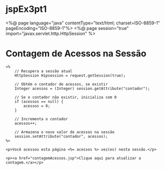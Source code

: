 # jspEx3pt1

<%@ page language="java" contentType="text/html; charset=ISO-8859-1" pageEncoding="ISO-8859-1"%>
<%@ page session="true" import="javax.servlet.http.HttpSession" %>
<!DOCTYPE html>
<html>
<head>
    <meta charset="ISO-8859-1">
    <title>Contagem de Acessos</title>
</head>
<body>
    <h1>Contagem de Acessos na Sessão</h1>

    <%
        // Recupera a sessão atual
        HttpSession Hipsession = request.getSession(true);

        // Obtém o contador de acessos, se existir
        Integer acessos = (Integer) session.getAttribute("contador");

        // Se o contador não existir, inicializa com 0
        if (acessos == null) {
            acessos = 0;
        }

        // Incrementa o contador
        acessos++;

        // Armazena o novo valor de acessos na sessão
        session.setAttribute("contador", acessos);
    %>

    <p>Você acessou esta página <%= acessos %> vez(es) nesta sessão.</p>

    <p><a href="contagemAcessos.jsp">Clique aqui para atualizar a contagem.</a></p>
</body>
</html>
